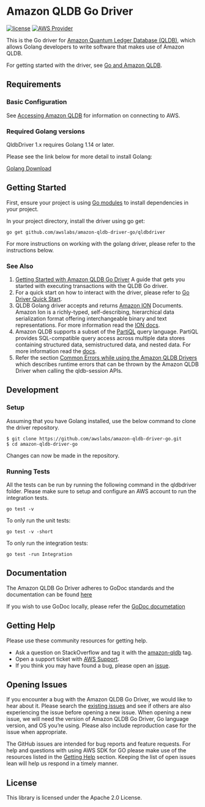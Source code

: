 # Amazon QLDB Go Driver

[![license](https://img.shields.io/badge/license-Apache%202.0-blue)](https://github.com/awslabs/amazon-qldb-driver-go/blob/master/LICENSE)
[![AWS Provider](https://img.shields.io/badge/provider-AWS-orange?logo=amazon-aws&color=ff9900)](https://aws.amazon.com/qldb/)

This is the Go driver for [Amazon Quantum Ledger Database (QLDB)](https://aws.amazon.com/qldb/), which allows Golang developers 
to write software that makes use of Amazon QLDB.

For getting started with the driver, see [Go and Amazon QLDB](https://docs.aws.amazon.com/qldb/latest/developerguide/getting-started.go.html).

## Requirements

### Basic Configuration

See [Accessing Amazon QLDB](https://docs.aws.amazon.com/qldb/latest/developerguide/accessing.html) for information on connecting to AWS.

### Required Golang versions

QldbDriver 1.x requires Golang 1.14 or later.

Please see the link below for more detail to install Golang:

[Golang Download](https://golang.org/dl/)

## Getting Started

First, ensure your project is using [Go modules](https://blog.golang.org/using-go-modules) to install dependencies in your project.

In your project directory, install the driver using go get:

```go get github.com/awslabs/amazon-qldb-driver-go/qldbdriver```

For more instructions on working with the golang driver, please refer to the instructions below.

### See Also

1. [Getting Started with Amazon QLDB Go Driver](https://docs.aws.amazon.com/qldb/latest/developerguide/getting-started.golang.html) A guide that gets you started with executing transactions with the QLDB Go driver.
2. For a quick start on how to interact with the driver, please refer to [Go Driver Quick Start](https://docs.aws.amazon.com/qldb/latest/developerguide/driver-quickstart-golang.html).
3. QLDB Golang driver accepts and returns [Amazon ION](http://amzn.github.io/ion-docs/) Documents. Amazon Ion is a richly-typed, self-describing, hierarchical data serialization format offering interchangeable binary and text representations. For more information read the [ION docs](https://readthedocs.org/projects/ion-python/).
4. Amazon QLDB supports a subset of the [PartiQL](https://partiql.org/) query language. PartiQL provides SQL-compatible query access across multiple data stores containing structured data, semistructured data, and nested data. For more information read the [docs](https://docs.aws.amazon.com/qldb/latest/developerguide/ql-reference.html).
5. Refer the section [Common Errors while using the Amazon QLDB Drivers](https://docs.aws.amazon.com/qldb/latest/developerguide/driver-errors.html) which describes runtime errors that can be thrown by the Amazon QLDB Driver when calling the qldb-session APIs.

## Development

### Setup
Assuming that you have Golang installed, use the below command to clone the driver repository.

```
$ git clone https://github.com/awslabs/amazon-qldb-driver-go.git
$ cd amazon-qldb-driver-go
```
Changes can now be made in the repository.
### Running Tests

All the tests can be run by running the following command in the qldbdriver folder. Please make sure to setup and configure an AWS account to run the integration tests.
```
go test -v
```

To only run the unit tests:

```
go test -v -short
```

To only run the integration tests:

```
go test -run Integration
```

## Documentation 

The Amazon QLDB Go Driver adheres to GoDoc standards and the documentation can be found [here](https://pkg.go.dev/github.com/awslabs/amazon-qldb-driver-go/qldbdriver?tab=doc)

If you wish to use GoDoc locally, please refer the [GoDoc documetation](https://godoc.org/golang.org/x/tools/cmd/godoc)

## Getting Help

Please use these community resources for getting help.
* Ask a question on StackOverflow and tag it with the [amazon-qldb](https://stackoverflow.com/questions/tagged/amazon-qldb) tag.
* Open a support ticket with [AWS Support](http://docs.aws.amazon.com/awssupport/latest/user/getting-started.html).
* If you think you may have found a bug, please open an [issue](https://github.com/awslabs/amazon-qldb-driver-go/issues/new).

## Opening Issues

If you encounter a bug with the Amazon QLDB Go Driver, we would like to hear about it. Please search the [existing issues](https://github.com/awslabs/amazon-qldb-driver-go/issues) and see if others are also experiencing the issue before opening a new issue. When opening a new issue, we will need the version of Amazon QLDB Go Driver, Go language version, and OS you’re using. Please also include reproduction case for the issue when appropriate.

The GitHub issues are intended for bug reports and feature requests. For help and questions with using AWS SDK for GO please make use of the resources listed in the [Getting Help](https://github.com/awslabs/amazon-qldb-driver-go#getting-help) section. Keeping the list of open issues lean will help us respond in a timely manner.

## License

This library is licensed under the Apache 2.0 License.
